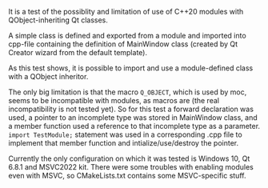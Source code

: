 It is a test of the possiblity and limitation of use of C++20 modules with QObject-inheriting Qt classes.

A simple class is defined and exported from a module and imported into cpp-file containing the definition of 
MainWindow class (created by Qt Creator wizard from the default template). 

As this test shows, it is possible to import and use a module-defined class with a QObject inheritor. 

The only big limitation is that the macro `Q_OBJECT`, which is used by moc, seems to be incompatible with modules, as 
macros are (the real incompatibility is not tested yet). So for this test a forward declaration was used, a 
pointer to an incomplete type was stored in MainWindow class, and a member function used a reference to that
incomplete type as a parameter. `import TestModule;` statement was used in a corresponding .cpp file to implement
that member function and intialize/use/destroy the pointer. 

Currently the only configuration on which it was tested is Windows 10, Qt 6.8.1 and MSVC2022 kit. There were some
troubles with enabling modules even with MSVC, so CMakeLists.txt contains some MSVC-specific stuff.  
